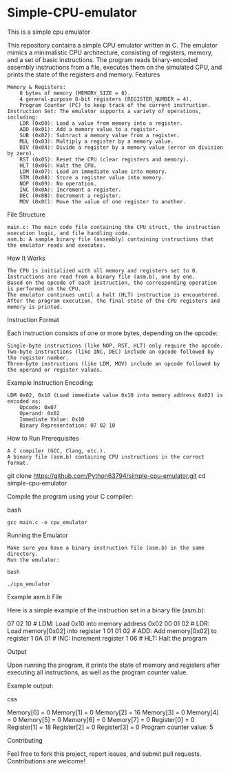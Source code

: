 # Simple-CPU-emulator

This is a simple cpu emulator

This repository contains a simple CPU emulator written in C. The emulator mimics a minimalistic CPU architecture, consisting of registers, memory, and a set of basic instructions. The program reads binary-encoded assembly instructions from a file, executes them on the simulated CPU, and prints the state of the registers and memory.
Features

    Memory & Registers:
        8 bytes of memory (MEMORY_SIZE = 8).
        4 general-purpose 8-bit registers (REGISTER_NUMBER = 4).
        Program Counter (PC) to keep track of the current instruction.
    Instruction Set: The emulator supports a variety of operations, including:
        LDR (0x00): Load a value from memory into a register.
        ADD (0x01): Add a memory value to a register.
        SUB (0x02): Subtract a memory value from a register.
        MUL (0x03): Multiply a register by a memory value.
        DIV (0x04): Divide a register by a memory value (error on division by zero).
        RST (0x05): Reset the CPU (clear registers and memory).
        HLT (0x06): Halt the CPU.
        LDM (0x07): Load an immediate value into memory.
        STM (0x08): Store a register value into memory.
        NOP (0x09): No operation.
        INC (0x0A): Increment a register.
        DEC (0x0B): Decrement a register.
        MOV (0x0C): Move the value of one register to another.

File Structure

    main.c: The main code file containing the CPU struct, the instruction execution logic, and file handling code.
    asm.b: A sample binary file (assembly) containing instructions that the emulator reads and executes.

How It Works

    The CPU is initialized with all memory and registers set to 0.
    Instructions are read from a binary file (asm.b), one by one.
    Based on the opcode of each instruction, the corresponding operation is performed on the CPU.
    The emulator continues until a halt (HLT) instruction is encountered.
    After the program execution, the final state of the CPU registers and memory is printed.

Instruction Format

Each instruction consists of one or more bytes, depending on the opcode:

    Single-byte instructions (like NOP, RST, HLT) only require the opcode.
    Two-byte instructions (like INC, DEC) include an opcode followed by the register number.
    Three-byte instructions (like LDM, MOV) include an opcode followed by the operand or register values.

Example Instruction Encoding:

    LDM 0x02, 0x10 (Load immediate value 0x10 into memory address 0x02) is encoded as:
        Opcode: 0x07
        Operand: 0x02
        Immediate Value: 0x10
        Binary Representation: 07 02 10

How to Run
Prerequisites

    A C compiler (GCC, Clang, etc.).
    A binary file (asm.b) containing CPU instructions in the correct format.

git clone https://github.com/Python63794/simple-cpu-emulator.git
cd simple-cpu-emulator

Compile the program using your C compiler:

bash

    gcc main.c -o cpu_emulator

Running the Emulator

    Make sure you have a binary instruction file (asm.b) in the same directory.
    Run the emulator:

    bash

    ./cpu_emulator

Example asm.b File

Here is a simple example of the instruction set in a binary file (asm.b):

07 02 10  # LDM: Load 0x10 into memory address 0x02
00 01 02  # LDR: Load memory[0x02] into register 1
01 01 02  # ADD: Add memory[0x02] to register 1
0A 01     # INC: Increment register 1
06        # HLT: Halt the program

Output

Upon running the program, it prints the state of memory and registers after executing all instructions, as well as the program counter value.

Example output:

css

Memory[0] = 0 
Memory[1] = 0 
Memory[2] = 16
Memory[3] = 0 
Memory[4] = 0 
Memory[5] = 0 
Memory[6] = 0 
Memory[7] = 0 
Register[0] = 0 
Register[1] = 18 
Register[2] = 0 
Register[3] = 0 
Program counter value: 5

Contributing

Feel free to fork this project, report issues, and submit pull requests. Contributions are welcome!
